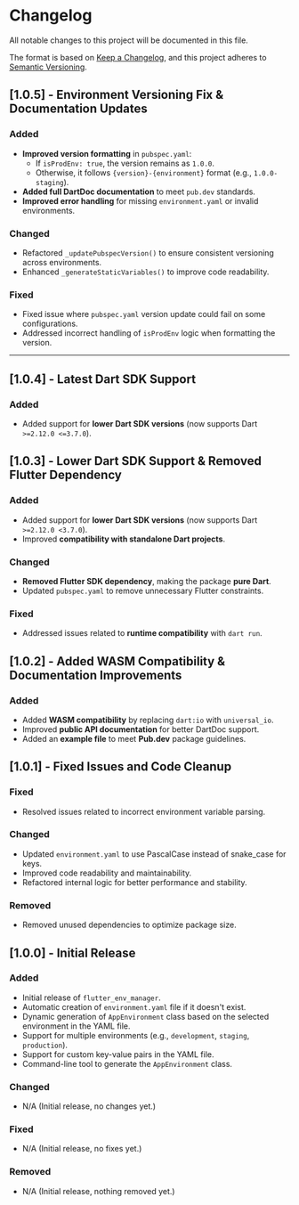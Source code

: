 # Changelog

All notable changes to this project will be documented in this file.

The format is based on [Keep a Changelog](https://keepachangelog.com/en/1.0.0/),
and this project adheres to [Semantic Versioning](https://semver.org/spec/v2.0.0.html).

## [1.0.5] - Environment Versioning Fix & Documentation Updates

### Added
- **Improved version formatting** in `pubspec.yaml`:
    - If `isProdEnv: true`, the version remains as `1.0.0`.
    - Otherwise, it follows `{version}-{environment}` format (e.g., `1.0.0-staging`).
- **Added full DartDoc documentation** to meet `pub.dev` standards.
- **Improved error handling** for missing `environment.yaml` or invalid environments.

### Changed
- Refactored `_updatePubspecVersion()` to ensure consistent versioning across environments.
- Enhanced `_generateStaticVariables()` to improve code readability.

### Fixed
- Fixed issue where `pubspec.yaml` version update could fail on some configurations.
- Addressed incorrect handling of `isProdEnv` logic when formatting the version.

---

## [1.0.4] - Latest Dart SDK Support

### Added
- Added support for **lower Dart SDK versions** (now supports Dart `>=2.12.0 <=3.7.0`).

## [1.0.3] - Lower Dart SDK Support & Removed Flutter Dependency

### Added
- Added support for **lower Dart SDK versions** (now supports Dart `>=2.12.0 <3.7.0`).
- Improved **compatibility with standalone Dart projects**.

### Changed
- **Removed Flutter SDK dependency**, making the package **pure Dart**.
- Updated `pubspec.yaml` to remove unnecessary Flutter constraints.

### Fixed
- Addressed issues related to **runtime compatibility** with `dart run`.

## [1.0.2] - Added WASM Compatibility & Documentation Improvements

### Added
- Added **WASM compatibility** by replacing `dart:io` with `universal_io`.
- Improved **public API documentation** for better DartDoc support.
- Added an **example file** to meet **Pub.dev** package guidelines.

## [1.0.1] - Fixed Issues and Code Cleanup

### Fixed
- Resolved issues related to incorrect environment variable parsing.

### Changed
- Updated `environment.yaml` to use PascalCase instead of snake_case for keys.
- Improved code readability and maintainability.
- Refactored internal logic for better performance and stability.

### Removed
- Removed unused dependencies to optimize package size.

## [1.0.0] - Initial Release

### Added
- Initial release of `flutter_env_manager`.
- Automatic creation of `environment.yaml` file if it doesn't exist.
- Dynamic generation of `AppEnvironment` class based on the selected environment in the YAML file.
- Support for multiple environments (e.g., `development`, `staging`, `production`).
- Support for custom key-value pairs in the YAML file.
- Command-line tool to generate the `AppEnvironment` class.

### Changed
- N/A (Initial release, no changes yet.)

### Fixed
- N/A (Initial release, no fixes yet.)

### Removed
- N/A (Initial release, nothing removed yet.)
